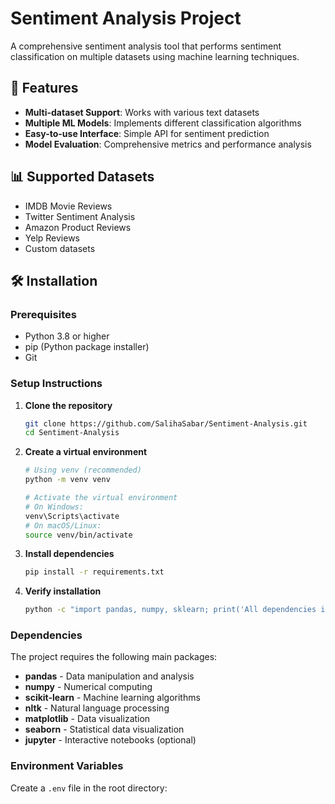 # Sentiment Analysis Project

A comprehensive sentiment analysis tool that performs sentiment classification on multiple datasets using machine learning techniques.

## 🚀 Features

- **Multi-dataset Support**: Works with various text datasets
- **Multiple ML Models**: Implements different classification algorithms
- **Easy-to-use Interface**: Simple API for sentiment prediction
- **Model Evaluation**: Comprehensive metrics and performance analysis

## 📊 Supported Datasets

- IMDB Movie Reviews
- Twitter Sentiment Analysis
- Amazon Product Reviews
- Yelp Reviews
- Custom datasets

## 🛠️ Installation

### Prerequisites

- Python 3.8 or higher
- pip (Python package installer)
- Git

### Setup Instructions

1. **Clone the repository**

   ```bash
   git clone https://github.com/SalihaSabar/Sentiment-Analysis.git
   cd Sentiment-Analysis
   ```

2. **Create a virtual environment**

   ```bash
   # Using venv (recommended)
   python -m venv venv

   # Activate the virtual environment
   # On Windows:
   venv\Scripts\activate
   # On macOS/Linux:
   source venv/bin/activate
   ```

3. **Install dependencies**

   ```bash
   pip install -r requirements.txt
   ```

4. **Verify installation**
   ```bash
   python -c "import pandas, numpy, sklearn; print('All dependencies installed successfully!')"
   ```

### Dependencies

The project requires the following main packages:

- **pandas** - Data manipulation and analysis
- **numpy** - Numerical computing
- **scikit-learn** - Machine learning algorithms
- **nltk** - Natural language processing
- **matplotlib** - Data visualization
- **seaborn** - Statistical data visualization
- **jupyter** - Interactive notebooks (optional)

### Environment Variables

Create a `.env` file in the root directory:
